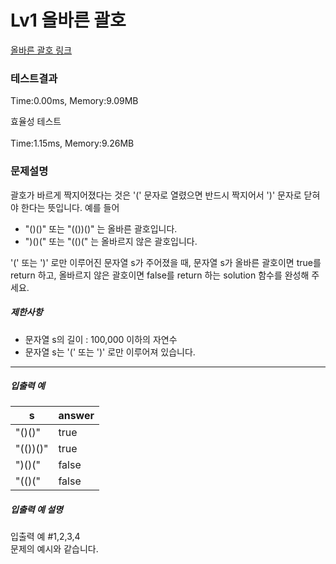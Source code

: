# Lv1 올바른 괄호
 [올바른 괄호 링크](https://school.programmers.co.kr/learn/courses/30/lessons/12909)

### 테스트결과
 Time:0.00ms, Memory:9.09MB

 효율성 테스트 <br><br>
 Time:1.15ms, Memory:9.26MB

### 문제설명
<p>괄호가 바르게 짝지어졌다는 것은 '(' 문자로 열렸으면 반드시 짝지어서 ')' 문자로 닫혀야 한다는 뜻입니다. 예를 들어</p>

<ul>
 <li>"()()" 또는 "(())()" 는 올바른 괄호입니다.</li>
 <li>")()(" 또는 "(()(" 는 올바르지 않은 괄호입니다.</li>
</ul>

<p>'(' 또는 ')' 로만 이루어진 문자열 s가 주어졌을 때, 문자열 s가 올바른 괄호이면 true를 return 하고, 올바르지 않은 괄호이면 false를 return 하는 solution 함수를 완성해 주세요.</p>

<h5>제한사항</h5>

<ul>
 <li>문자열 s의 길이 : 100,000 이하의 자연수</li>
 <li>문자열 s는 '(' 또는 ')' 로만 이루어져 있습니다.</li>
</ul>

<hr>

<h5>입출력 예</h5>
<table class="table">
<thead><tr>
 <th>s</th>
 <th>answer</th>
</tr>
</thead>
<tbody><tr>
 <td>"()()"</td>
 <td>true</td>
</tr>
<tr>
 <td>"(())()"</td>
 <td>true</td>
</tr>
<tr>
 <td>")()("</td>
 <td>false</td>
</tr>
<tr>
 <td>"(()("</td>
 <td>false</td>
</tr>
</tbody>
</table>
<h5>입출력 예 설명</h5>

<p>입출력 예 #1,2,3,4<br>
문제의 예시와 같습니다.</p>
